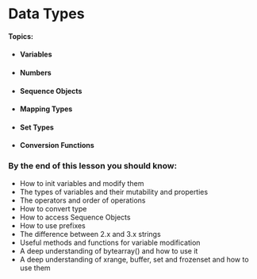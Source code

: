 # Data Types

#### **Topics:**

* #### Variables
* #### Numbers
* #### Sequence Objects
* #### Mapping Types
* #### Set Types
* #### Conversion Functions

### By the end of this lesson you should know:

* How to init variables and modify them
* The types of variables and their mutability and properties
* The operators and order of operations
* How to convert type
* How to access Sequence Objects 
* How to use prefixes
* The difference between 2.x and 3.x strings
* Useful methods and functions for variable modification
* A deep understanding of bytearray\(\) and how to use it
* A deep understanding of xrange, buffer, set and frozenset and how to use them



